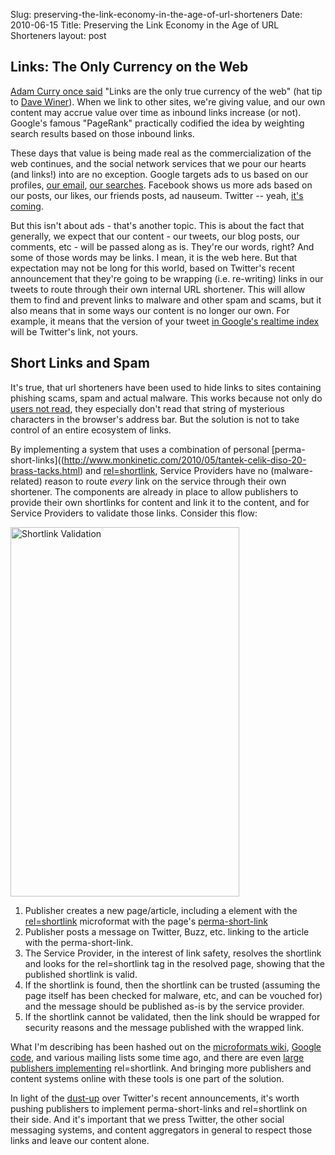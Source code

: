 Slug: preserving-the-link-economy-in-the-age-of-url-shorteners
Date: 2010-06-15
Title: Preserving the Link Economy in the Age of URL Shorteners
layout: post


## Links: The Only Currency on the Web

[Adam Curry once said](http://scripting.com/2002/02/26.html#l6100cc3978113e871e9f5e5d4566aa5e) "Links are the only true currency of the web" (hat tip to [Dave Winer](http://twitter.com/davewiner/status/16251262547)). When we link to other sites, we're giving value, and our own content may accrue value over time as inbound links increase (or not). Google's famous "PageRank" practically codified the idea by weighting search results based on those inbound links.

These days that value is being made real as the commercialization of the web continues, and the social network services that we pour our hearts (and links!) into are no exception. Google targets ads to us based on our profiles, [our email](http://gmail.com), [our searches](http://adwords.google.com/). Facebook shows us more ads based on our posts, our likes, our friends posts, ad nauseum. Twitter -- yeah, [it's coming](http://blog.twitter.com/2010/04/hello-world.html).

But this isn't about ads - that's another topic. This is about the fact that generally, we expect that our content - our tweets, our blog posts, our comments, etc - will be passed along as is. They're our words, right? And some of those words may be links. I mean, it is the web here. But that expectation may not be long for this world, based on Twitter's recent announcement that they're going to be wrapping (i.e. re-writing) links in our tweets to route through their own internal URL shortener. This will allow them to find and prevent links to malware and other spam and scams, but it also means that in some ways our content is no longer our own. For example, it means that the version of your tweet [in Google's realtime index](http://googleblog.blogspot.com/2009/12/relevance-meets-real-time-web.html) will be Twitter's link, not yours.

## Short Links and Spam

It's true, that url shorteners have been used to hide links to sites containing phishing scams, spam and actual malware. This works because not only do [users not read](http://www.useit.com/alertbox/9710a.html), they especially don't read that string of mysterious characters in the browser's address bar. But the solution is not to take control of an entire ecosystem of links.

By implementing a system that uses a combination of personal [perma-short-links]((http://www.monkinetic.com/2010/05/tantek-celik-diso-20-brass-tacks.html) and [rel=shortlink](http://microformats.org/wiki/rel-shortlink), Service Providers have no (malware-related) reason to route *every* link on the service through their own shortener. The components are already in place to allow publishers to provide their own shortlinks for content and link it to the content, and for Service Providers to validate those links. Consider this flow:

<a href="http://www.flickr.com/photos/redmonk/4702982743/" title="Shortlink Validation by steve-ivy, on Flickr"><img src="http://farm5.static.flickr.com/4005/4702982743_84dba892ac_b.jpg" width="366" height="591" alt="Shortlink Validation" /></a>

1. Publisher creates a new page/article, including a <link> element with the [rel=shortlink](http://microformats.org/wiki/rel-shortlink) microformat with the page's [perma-short-link](http://www.monkinetic.com/2010/05/tantek-celik-diso-20-brass-tacks.html)
2. Publisher posts a message on Twitter, Buzz, etc. linking to the article with the perma-short-link.
3. The Service Provider, in the interest of link safety, resolves the shortlink and looks for the rel=shortlink <link> tag in the resolved page, showing that the published shortlink is valid.
4. If the shortlink is found, then the shortlink can be trusted (assuming the page itself has been checked for malware, etc, and can be vouched for) and the message should be published as-is by the service provider.
5. If the shortlink cannot be validated, then the link should be wrapped for security reasons and the message published with the wrapped link.

What I'm describing has been hashed out on the [microformats wiki](http://microformats.org/wiki/rel-shortlink), [Google code](http://code.google.com/p/shortlink/wiki/Specification), and various mailing lists some time ago, and there are even [large publishers implementing](http://en.blog.wordpress.com/2009/08/14/shorten/) rel=shortlink. And bringing more publishers and content systems online with these tools is one part of the solution.

In light of the [dust-up](http://www.google.com/buzz/dclinton/JKoWPTAAyvw/More-thoughts-on-URL-shorteners-This-post-explores) over Twitter's recent announcements, it's worth pushing publishers to implement perma-short-links and rel=shortlink on their side. And it's important that we press Twitter, the other social messaging systems, and content aggregators in general to respect those links and leave our content alone.

